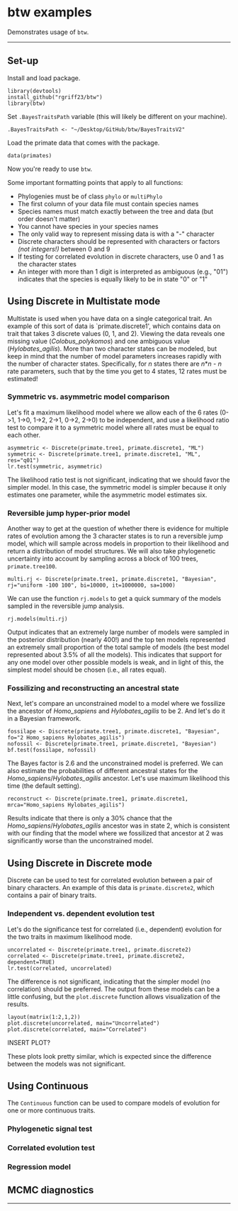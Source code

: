 # btw examples

Demonstrates usage of `btw`. 

___

## Set-up

Install and load package.

```
library(devtools)
install_github("rgriff23/btw")
library(btw)
```

Set `.BayesTraitsPath` variable (this will likely be different on your machine).

```
.BayesTraitsPath <- "~/Desktop/GitHub/btw/BayesTraitsV2"
```

Load the primate data that comes with the package.

```
data(primates)
```

Now you're ready to use `btw`.

Some important formatting points that apply to all functions: 
- Phylogenies must be of class `phylo` or `multiPhylo`
- The first column of your data file must contain species names
- Species names must match exactly between the tree and data (but order doesn't matter)
- You cannot have species in your species names
- The only valid way to represent missing data is with a "-" character
- Discrete characters should be represented with characters or factors *(not integers!)* between 0 and 9
- If testing for correlated evolution in discrete characters, use 0 and 1 as the character states
- An integer with more than 1 digit is interpreted as ambiguous (e.g., "01") indicates that the species is equally likely to be in state "0" or "1"

## Using Discrete in Multistate mode

Multistate is used when you have data on a single categorical trait. An example of this sort of data is `primate.discrete1', which contains data on trait that takes 3 discrete values (0, 1, and 2). Viewing the data reveals one missing value (*Colobus_polykomos*) and one ambiguous value (*Hylobates_agilis*). More than two character states can be modeled, but keep in mind that the number of model parameters increases rapidly with the number of character states. Specifically, for *n* states there are *n*\**n* - *n* rate parameters, such that by the time you get to 4 states, 12 rates must be estimated!

### Symmetric vs. asymmetric model comparison

Let's fit a maximum likelihood model where we allow each of the 6 rates (0->1, 1->0, 1->2, 2->1, 0->2, 2->0) to be independent, and use a likelihood ratio test to compare it to a symmetric model where all rates must be equal to each other. 

```
asymmetric <- Discrete(primate.tree1, primate.discrete1, "ML")
symmetric <- Discrete(primate.tree1, primate.discrete1, "ML", res="q01")
lr.test(symmetric, asymmetric)
```

The likelihood ratio test is not significant, indicating that we should favor the simpler model. In this case, the symmetric model is simpler because it only estimates one parameter, while the asymmetric model estimates six. 

### Reversible jump hyper-prior model

Another way to get at the question of whether there is evidence for multiple rates of evolution among the 3 character states is to run a reversible jump model, which will sample across models in proportion to their likelihood and return a distribution of model structures. We will also take phylogenetic uncertainty into account by sampling across a block of 100 trees, `primate.tree100`.

```
multi.rj <- Discrete(primate.tree1, primate.discrete1, "Bayesian", rj="uniform -100 100", bi=10000, it=1000000, sa=1000)
```

We can use the function `rj.models` to get a quick summary of the models sampled in the reversible jump analysis.

```
rj.models(multi.rj)
```

Output indicates that an extremely large number of models were sampled in the posterior distribution (nearly 400!) and the top ten models represented an extremely small proportion of the total sample of models (the best model represented about 3.5% of all the models). This indicates that support for any one model over other possible models is weak, and in light of this, the simplest model should be chosen (i.e., all rates equal). 

### Fossilizing and reconstructing an ancestral state

Next, let's compare an unconstrained model to a model where we fossilize the ancestor of *Homo_sapiens* and *Hylobates_agilis* to be 2. And let's do it in a Bayesian framework.

```
fossilape <- Discrete(primate.tree1, primate.discrete1, "Bayesian", fo="2 Homo_sapiens Hylobates_agilis")
nofossil <- Discrete(primate.tree1, primate.discrete1, "Bayesian")
bf.test(fossilape, nofossil)
```
The Bayes factor is 2.6 and the unconstrained model is preferred. We can also estimate the probabilities of different ancestral states for the *Homo_sapiens*/*Hylobates_agilis* ancestor. Let's use maximum likelihood this time (the default setting).

```
reconstruct <- Discrete(primate.tree1, primate.discrete1, mrca="Homo_sapiens Hylobates_agilis")
```

Results indicate that there is only a 30% chance that the *Homo_sapiens*/*Hylobates_agilis* ancestor was in state 2, which is consistent with our finding that the model where we fossilized that ancestor at 2 was significantly worse than the unconstrained model.

## Using Discrete in Discrete mode 

Discrete can be used to test for correlated evolution between a pair of binary characters. An example of this data is `primate.discrete2`, which contains a pair of binary traits. 

### Independent vs. dependent evolution test

Let's do the significance test for correlated (i.e., dependent) evolution for the two traits in maximum likelihood mode. 

```
uncorrelated <- Discrete(primate.tree1, primate.discrete2)
correlated <- Discrete(primate.tree1, primate.discrete2, dependent=TRUE)
lr.test(correlated, uncorrelated)
```

The difference is not significant, indicating that the simpler model (no correlation) should be preferred. The output from these models can be a little confusing, but the `plot.discrete` function allows visualization of the results. 

```
layout(matrix(1:2,1,2))
plot.discrete(uncorrelated, main="Uncorrelated")
plot.discrete(correlated, main="Correlated")
```

INSERT PLOT?

These plots look pretty similar, which is expected since the difference between the models was not significant.

## Using Continuous 

The `Continuous` function can be used to compare models of evolution for one or more continuous traits. 

### Phylogenetic signal test

### Correlated evolution test

### Regression model

## MCMC diagnostics


___






